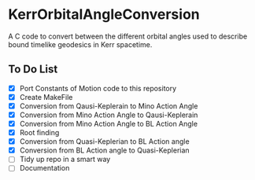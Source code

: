 # KerrOrbitalAngleConversion
A C code to convert between the different orbital angles used to describe bound timelike geodesics in Kerr spacetime. 

## To Do List
- [x] Port Constants of Motion code to this repository
- [x] Create MakeFile
- [x] Conversion from Qausi-Keplerain to Mino Action Angle
- [x] Conversion from Mino Action Angle to Qausi-Keplerain
- [x] Conversion from Mino Action Angle to BL Action Angle
- [x] Root finding
- [x] Conversion from Quasi-Keplerian to BL Action angle
- [x] Conversion from BL Action angle to Quasi-Keplerian
- [ ] Tidy up repo in a smart way
- [ ] Documentation 
